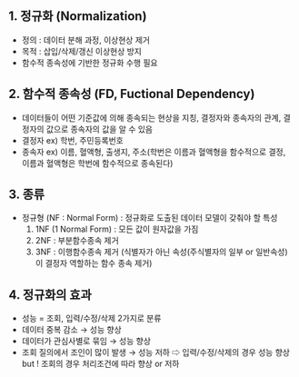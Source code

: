 ## 1. 정규화 (Normalization)
- 정의 : 데이터 분해 과정, 이상현상 제거
- 목적 : 삽입/삭제/갱신 이상현상 방지
- 함수적 종속성에 기반한 정규화 수행 필요

## 2. 함수적 종속성 (FD, Fuctional Dependency)
- 데이터들이 어떤 기준값에 의해 종속되는 현상을 지칭, 결정자와 종속자의 관계, 결정자의 값으로 종속자의 값을 알 수 있음
- 결정자 ex) 학번, 주민등록번호
- 종속자 ex) 이름, 혈액형, 출생지, 주소(학번은 이름과 혈액형을 함수적으로 결정, 이름과 혈액형은 학번에 함수적으로 종속된다)

## 3. 종류
- 정규형 (NF : Normal Form) : 정규화로 도출된 데이터 모델이 갖춰야 할 특성
	1. 1NF (1 Normal Form) : 모든 값이 원자값을 가짐
	2. 2NF : 부분함수종속 제거
	3. 3NF : 이행함수종속 제거 (식별자가 아닌 속성(주식별자의 일부 or 일반속성)이 결정자 역할하는 함수 종속 제거)

## 4. 정규화의 효과
- 성능 = 조회, 입력/수정/삭제 2가지로 분류
- 데이터 중복 감소 → 성능 향상
- 데이터가 관심사별로 묶임 → 성능 향상
- 조회 질의에서 조인이 많이 발생 → 성능 저하
⇨ 입력/수정/삭제의 경우 성능 향상
but ! 조회의 경우 처리조건에 따라 향상 or 저하